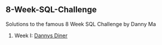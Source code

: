 ## 8-Week-SQL-Challenge
Solutions to the famous 8 Week SQL Challenge by Danny Ma

1. Week I: [Dannys Diner](https://8weeksqlchallenge.com/case-study-1/)
